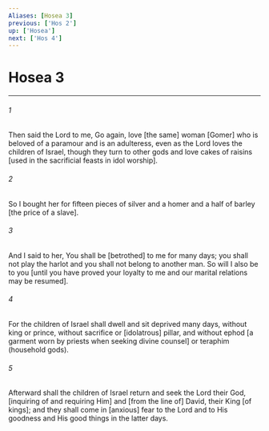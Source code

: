 ```yaml
---
Aliases: [Hosea 3]
previous: ['Hos 2']
up: ['Hosea']
next: ['Hos 4']
---
```

# Hosea 3

***


###### 1 


Then said the Lord to me, Go again, love [the same] woman [Gomer] who is beloved of a paramour and is an adulteress, even as the Lord loves the children of Israel, though they turn to other gods and love cakes of raisins [used in the sacrificial feasts in idol worship]. 


###### 2 


So I bought her for fifteen pieces of silver and a homer and a half of barley [the price of a slave]. 


###### 3 


And I said to her, You shall be [betrothed] to me for many days; you shall not play the harlot and you shall not belong to another man. So will I also be to you [until you have proved your loyalty to me and our marital relations may be resumed]. 


###### 4 


For the children of Israel shall dwell and sit deprived many days, without king or prince, without sacrifice or [idolatrous] pillar, and without ephod [a garment worn by priests when seeking divine counsel] or teraphim (household gods). 


###### 5 


Afterward shall the children of Israel return and seek the Lord their God, [inquiring of and requiring Him] and [from the line of] David, their King [of kings]; and they shall come in [anxious] fear to the Lord and to His goodness and His good things in the latter days.
